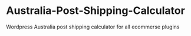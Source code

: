 Australia-Post-Shipping-Calculator
==================================

Wordpress Australia post shipping calculator for all ecommerse plugins
